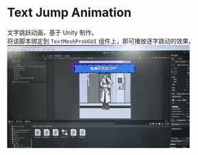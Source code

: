 # Text Jump Animation

文字跳跃动画，基于 Unity 制作。  
将该脚本绑定到 `TextMeshProUGUI` 组件上，即可播放逐字跳动的效果。  
![效果预览](7月24日.gif)
